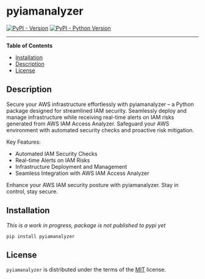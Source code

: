 # pyiamanalyzer

[![PyPI - Version](https://img.shields.io/pypi/v/pyiamanalyzer.svg)](https://pypi.org/project/pyiamanalyzer)
[![PyPI - Python Version](https://img.shields.io/pypi/pyversions/pyiamanalyzer.svg)](https://pypi.org/project/pyiamanalyzer)

-----

**Table of Contents**

- [Installation](#installation)
- [Description](#description)
- [License](#license)

## Description
Secure your AWS infrastructure effortlessly with pyiamanalyzer – a Python package designed for streamlined IAM security. Seamlessly deploy and manage infrastructure while receiving real-time alerts on IAM risks generated from AWS IAM Access Analyzer. Safeguard your AWS environment with automated security checks and proactive risk mitigation.

Key Features:

* Automated IAM Security Checks
* Real-time Alerts on IAM Risks
* Infrastructure Deployment and Management
* Seamless Integration with AWS IAM Access Analyzer

Enhance your AWS IAM security posture with pyiamanalyzer. Stay in control, stay secure.

## Installation

*This is a work in progress, package is not published to pypi yet*

```console
pip install pyiamanalyzer
```

## License

`pyiamanalyzer` is distributed under the terms of the [MIT](https://spdx.org/licenses/MIT.html) license.
